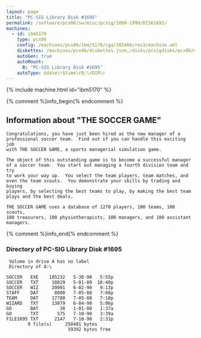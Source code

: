 ```yaml
---
layout: page
title: "PC-SIG Library Disk #1695"
permalink: /software/pcx86/sw/misc/pcsig/1000-1999/DISK1695/
machines:
  - id: ibm5170
    type: pcx86
    config: /machines/pcx86/ibm/5170/cga/1024kb/rev3/machine.xml
    diskettes: /machines/pcx86/diskettes.json,/disks/pcsigdisks/pcx86/diskettes.json
    autoGen: true
    autoMount:
      B: "PC-SIG Library Disk #1695"
    autoType: $date\r$time\rB:\rDIR\r
---
```


{% include machine.html id="ibm5170" %}

{% comment %}info_begin{% endcomment %}

## Information about "THE SOCCER GAME"

    Congratulations, you have just been hired as the new manager of a
    professional soccer team.  Find out if you can handle this exciting job
    with THE SOCCER GAME, a sports managerial simulation game.
    
    The object of this outstanding game is to become a successful manager
    of a soccer team.  You start out managing a fourth division team and try
    to work your way up.  You select the team players, team matches, and
    even the team scouts.  You demonstrate your skills by trading and buying
    players, by selecting the best teams to play, by making the best team
    plays and the best deals.
    
    THE SOCCER GAME uses a database of 1270 players, 100 teams, 100 scouts,
    100 treasurers, 100 physiotherapists, 100 managers, and 100 assistant
    managers.
{% comment %}info_end{% endcomment %}


### Directory of PC-SIG Library Disk #1695

     Volume in drive A has no label
     Directory of A:\

    SOCCER   EXE    185232   5-30-90   5:55p
    SOCCER   TXT     10829   5-01-89  10:40p
    SOCCER   WIZ     20001   6-02-90   9:13p
    STAFF    DAT      8000   7-05-88   7:08p
    TEAM     DAT     17780   7-05-88   7:18p
    WIZARD   TXT     13879   6-04-90   5:06p
    GO       BAT        38   1-01-80   1:37a
    GO       TXT       575   7-10-90   3:39a
    FILE1695 TXT      2147   7-10-90   2:31p
            9 file(s)     258481 bytes
                           59392 bytes free
